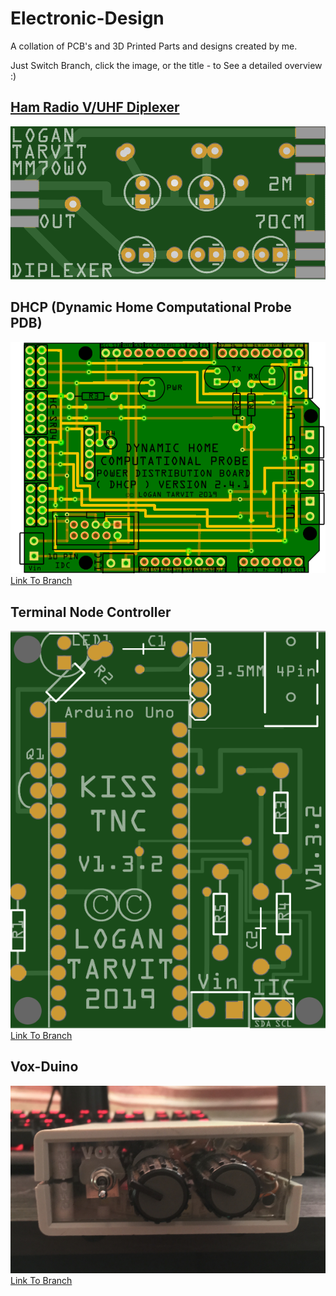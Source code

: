 # Electronic-Design

A collation of PCB's and 3D Printed Parts and designs created by me.

Just Switch Branch, click the image, or the title - to See a detailed overview :)

## [Ham Radio V/UHF Diplexer](https://github.com/AxiomYT/Electronic-Design/tree/70CM%2C-2M-Diplexer)

<a href="https://github.com/AxiomYT/Electronic-Design/tree/70CM%2C-2M-Diplexer">
  <img src="https://raw.githubusercontent.com/AxiomYT/Electronic-Design/70CM%2C-2M-Diplexer/V1.0.0%20Diplexer1.PNG"alt="Diplexer">
  </img>
</a>

## DHCP (Dynamic Home Computational Probe PDB)

![DHCP](https://raw.githubusercontent.com/AxiomYT/Electronic-Design/DHCP/V2.4.1%20DHCP2.PNG)  
[Link To Branch](https://github.com/AxiomYT/Electronic-Design/tree/DHCP)

## Terminal Node Controller

![DHCP](https://raw.githubusercontent.com/AxiomYT/Electronic-Design/TNC/1.3.2%20Render.PNG)  
[Link To Branch](https://github.com/AxiomYT/Electronic-Design/tree/TNC)

## Vox-Duino

![DHCP](https://raw.githubusercontent.com/AxiomYT/Electronic-Design/VOX-DUINO/E217C892-F410-4BB5-8F5F-7BCAE750C945.jpeg)  
[Link To Branch](https://github.com/AxiomYT/Electronic-Design/tree/VOX-DUINO)

